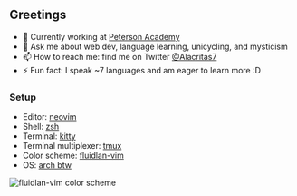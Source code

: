 ## Greetings

- 🔭 Currently working at [Peterson Academy](https://www.petersonacademy.com)
- 💬 Ask me about web dev, language learning, unicycling, and mysticism
- 📫 How to reach me: find me on Twitter [@Alacritas7](https://twitter.com/Alacritas7/)
- ⚡ Fun fact: I speak ~7 languages and am eager to learn more :D

### Setup
- Editor: [neovim](https://www.youtube.com/watch?v=D4YTJ2W5q4Y&ab_channel=ThePrimeagen)
- Shell: [zsh](https://www.howtogeek.com/362409/what-is-zsh-and-why-should-you-use-it-instead-of-bash/)
- Terminal: [kitty](https://github.com/kovidgoyal/kitty)
- Terminal multiplexer: [tmux](https://www.bugsnag.com/blog/benefits-of-using-tmux)
- Color scheme: [fluidlan-vim](https://github.com/jhwheeler/fluidlan-vim)
- OS: [arch btw](https://www.youtube.com/watch?v=8YE1LlTxfMQ&t=331s&ab_channel=typecraft)

![fluidlan-vim color scheme](https://user-images.githubusercontent.com/23257850/88414702-db760e80-ce0f-11ea-9ae4-29f221612e77.png)
